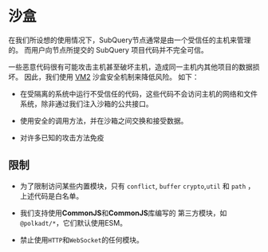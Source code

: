 # 沙盒

在我们所设想的使用情况下，SubQuery节点通常是由一个受信任的主机来管理的。 而用户向节点所提交的 SubQuery 项目代码并不完全可信。

一些恶意代码很有可能攻击主机甚至破坏主机，造成同一主机内其他项目的数据损坏。 因此，我们使用 [VM2](https://www.npmjs.com/package/vm2) 沙盒安全机制来降低风险。 如下：

- 在受隔离的系统中运行不受信任的代码，这些代码不会访问主机的网络和文件系统，除非通过我们注入沙箱的公共接口。

- 使用安全的调用方法，并在沙箱之间交换和接受数据。

- 对许多已知的攻击方法免疫


## 限制

- 为了限制访问某些内置模块，只有 `conflict`, `buffer` `crypto`,`util` 和 `path` ，上述代码是白名单。

- 我们支持使用**CommonJS**和**CommonJS**库编写的 第三方模块，如`@polkadt/*`，它们默认使用ESM。

- 禁止使用`HTTP`和`WebSocket`的任何模块。
